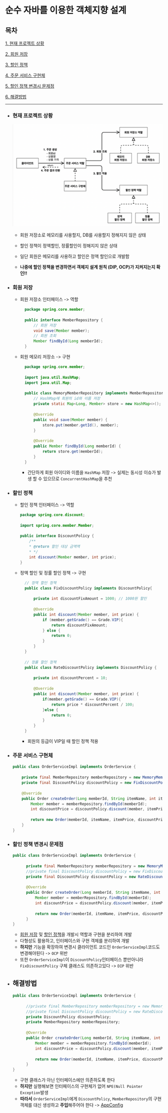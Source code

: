 # 순수 자바를 이용한 객체지향 설계

## 목차
[1. 현재 프로젝트 상황](#현재-프로젝트-상황)

[2. 회원 저장](#회원-저장)

[3. 할인 정책](#할인-정책)

[4. 주문 서비스 구현체](#주문-서비스-구현체)

[5. 할인 정책 변경시 문제점](#할인-정책-변경시-문제점)

[6. 해결방법](#해결방법)

---

- ### 현재 프로젝트 상황
    ![order](./image/order.png)
  - 회원 저장소로 메모리를 사용할지, DB를 사용할지 정해지지 않은 상태
  - 할인 정책이 정액할인, 정률할인이 정해지지 않은 상태
  - 일단 회원은 메모리를 사용하고 할인은 정액 할인으로 개발함
  
  - **나중에 할인 정책을 변경하면서 객체지 설계 원칙 (DIP, OCP)가 지켜지는지 확인!!**

- ### 회원 저장
  - 회원 저장소 인터페이스 -> 역할
    ```java
      package spring.core.member;

      public interface MemberRepository {
          // 회원 저장 
          void save(Member member);
          // 회원 조회
          Member findById(Long memberId);
      }

      ```
  - 회원 메모리 저장소 -> 구현
    ```java
      package spring.core.member;

      import java.util.HashMap;
      import java.util.Map;

      public class MemoryMemberRepository implements MemberRepository{
          // HashMap에 회원의 id와 이름 저장
          private static Map<Long, Member> store = new HashMap<>();

          @Override
          public void save(Member member) {
              store.put(member.getId(), member);
          }

          @Override
          public Member findById(Long memberId) {
              return store.get(memberId);
          }
      }
      ```
      - 간단하게 회원 아이디와 이름을 `HashMap` 저장 -> 실제는 동시성 이슈가 발생 할 수 있으므로 `ConcurrentHashMap`을 추천 


- ### 할인 정책
  
  - 할인 정책 인터페이스 -> 역할 
    ```java
    package spring.core.discount;

    import spring.core.member.Member;

    public interface DiscountPolicy {
        /** 
        * @return 할인 대상 금액액
        * */
        int discount(Member member, int price);
    }
    ```
    
  - 정액 할인 및 정률 할인 정책 -> 구현
  
    ```java
      // 정액 할인 정책
      public class FixDiscountPolicy implements DiscountPolicy{

          private int discountFixAmount = 1000; // 1000원 할인

          @Override
          public int discount(Member member, int price) {
              if (member.getGrade() == Grade.VIP){
                  return discountFixAmount;
              } else {
                  return 0;
              }
          }
      }
    
      // 정률 할인 정책
      public class RateDiscountPolicy implements DiscountPolicy {

          private int discountPercent = 10;

          @Override
          public int discount(Member member, int price) {
              if(member.getGrade() == Grade.VIP){
                  return price * discountPercent / 100;
              }else {
                  return 0;
              }
          }
      }
      ```
    - 회원의 등급이 VIP일 때 할인 정책 적용
  
- ### 주문 서비스 구현체
  
    ```java
    public class OrderServiceImpl implements OrderService {
  
        private final MemberRepository memberRepository = new MemoryMemberRepository();
        private final DiscountPolicy discountPolicy = new FixDiscountPolicy();
        
        @Override
        public Order createOrder(Long memberId, String itemName, int itemPrice) {
            Member member = memberRepository.findById(memberId);
            int discountPrice = discountPolicy.discount(member, itemPrice);

            return new Order(memberId, itemName, itemPrice, discountPrice);
        }
    }
    ```

- ### 할인 정책 변경시 문제점

  ```java
  public class OrderServiceImpl implements OrderService {
  
        private final MemberRepository memberRepository = new MemoryMemberRepository();
        //private final DiscountPolicy discountPolicy = new FixDiscountPolicy();
        private final DiscountPolicy discountPolicy = new RateDiscountPolicy();
        
        @Override
        public Order createOrder(Long memberId, String itemName, int itemPrice) {
            Member member = memberRepository.findById(memberId);
            int discountPrice = discountPolicy.discount(member, itemPrice);

            return new Order(memberId, itemName, itemPrice, discountPrice);
        }
  }
  ```
  - [회원 저장](#회원-저장) 및 [할인 정책](#할인-정책)을 개발시 역할과 구현을 분리하여 개발
  - 다형성도 활용하고, 인터페이스와 구현 객체를 분리하여 개발
  - **하지만** 기능을 확장하여 변경시 클라이언트 코드인 `OrderServiceImpl`코드도 변경해야된다 -> `OCP` 위반
  - 또한 `OrderServiceImpl`이 `DiscountPolicy`인터페이스 뿐만아니라 `FixDiscountPolicy` 구체 클래스도 의존하고있다 -> `DIP` 위반

- ## 해결방법
  ```java
  public class OrderServiceImpl implements OrderService {
  
        //private final MemberRepository memberRepository = new MemoryMemberRepository
        //private final DiscountPolicy discountPolicy = new RateDiscountPolicy();
        private DiscountPolicy discountPolicy;
        private MemberRepository memberRepository;
        
        @Override
        public Order createOrder(Long memberId, String itemName, int itemPrice) {
            Member member = memberRepository.findById(memberId);
            int discountPrice = discountPolicy.discount(member, itemPrice);

            return new Order(memberId, itemName, itemPrice, discountPrice);
        }
  }
  ``` 
  - 구현 클래스가 아닌 인터페이스에만 의존하도록 한다
  - **하지만** 실행해보면 인터페이스의 구현체가 없어 `NPE(Null Pointer Exception`발생
  - **따라서** `OrderServiceImpl`에게 `DiscountPolicy`, `MemberRepository`의 구현 객체를 대신 생성하고 **주입**해주어야 한다 -> [AppConfig](/Doc_AppConfig/README.md)
